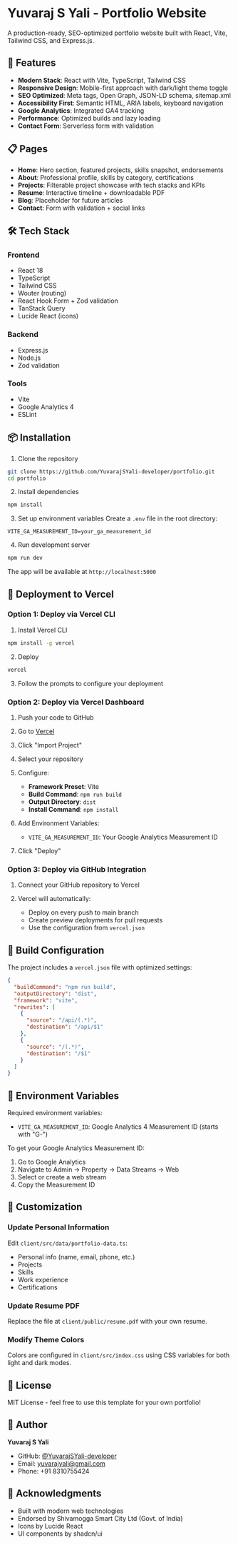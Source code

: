 # Yuvaraj S Yali - Portfolio Website

A production-ready, SEO-optimized portfolio website built with React, Vite, Tailwind CSS, and Express.js.

## 🚀 Features

- **Modern Stack**: React with Vite, TypeScript, Tailwind CSS
- **Responsive Design**: Mobile-first approach with dark/light theme toggle
- **SEO Optimized**: Meta tags, Open Graph, JSON-LD schema, sitemap.xml
- **Accessibility First**: Semantic HTML, ARIA labels, keyboard navigation
- **Google Analytics**: Integrated GA4 tracking
- **Performance**: Optimized builds and lazy loading
- **Contact Form**: Serverless form with validation

## 📋 Pages

- **Home**: Hero section, featured projects, skills snapshot, endorsements
- **About**: Professional profile, skills by category, certifications
- **Projects**: Filterable project showcase with tech stacks and KPIs
- **Resume**: Interactive timeline + downloadable PDF
- **Blog**: Placeholder for future articles
- **Contact**: Form with validation + social links

## 🛠️ Tech Stack

### Frontend
- React 18
- TypeScript
- Tailwind CSS
- Wouter (routing)
- React Hook Form + Zod validation
- TanStack Query
- Lucide React (icons)

### Backend
- Express.js
- Node.js
- Zod validation

### Tools
- Vite
- Google Analytics 4
- ESLint

## 📦 Installation

1. Clone the repository
```bash
git clone https://github.com/YuvarajSYali-developer/portfolio.git
cd portfolio
```

2. Install dependencies
```bash
npm install
```

3. Set up environment variables
Create a `.env` file in the root directory:
```
VITE_GA_MEASUREMENT_ID=your_ga_measurement_id
```

4. Run development server
```bash
npm run dev
```

The app will be available at `http://localhost:5000`

## 🚀 Deployment to Vercel

### Option 1: Deploy via Vercel CLI

1. Install Vercel CLI
```bash
npm install -g vercel
```

2. Deploy
```bash
vercel
```

3. Follow the prompts to configure your deployment

### Option 2: Deploy via Vercel Dashboard

1. Push your code to GitHub

2. Go to [Vercel](https://vercel.com)

3. Click "Import Project"

4. Select your repository

5. Configure:
   - **Framework Preset**: Vite
   - **Build Command**: `npm run build`
   - **Output Directory**: `dist`
   - **Install Command**: `npm install`

6. Add Environment Variables:
   - `VITE_GA_MEASUREMENT_ID`: Your Google Analytics Measurement ID

7. Click "Deploy"

### Option 3: Deploy via GitHub Integration

1. Connect your GitHub repository to Vercel

2. Vercel will automatically:
   - Deploy on every push to main branch
   - Create preview deployments for pull requests
   - Use the configuration from `vercel.json`

## 🔧 Build Configuration

The project includes a `vercel.json` file with optimized settings:

```json
{
  "buildCommand": "npm run build",
  "outputDirectory": "dist",
  "framework": "vite",
  "rewrites": [
    {
      "source": "/api/(.*)",
      "destination": "/api/$1"
    },
    {
      "source": "/(.*)",
      "destination": "/$1"
    }
  ]
}
```

## 📝 Environment Variables

Required environment variables:

- `VITE_GA_MEASUREMENT_ID`: Google Analytics 4 Measurement ID (starts with "G-")

To get your Google Analytics Measurement ID:
1. Go to Google Analytics
2. Navigate to Admin → Property → Data Streams → Web
3. Select or create a web stream
4. Copy the Measurement ID

## 🎨 Customization

### Update Personal Information

Edit `client/src/data/portfolio-data.ts`:
- Personal info (name, email, phone, etc.)
- Projects
- Skills
- Work experience
- Certifications

### Update Resume PDF

Replace the file at `client/public/resume.pdf` with your own resume.

### Modify Theme Colors

Colors are configured in `client/src/index.css` using CSS variables for both light and dark modes.

## 📄 License

MIT License - feel free to use this template for your own portfolio!

## 👤 Author

**Yuvaraj S Yali**
- GitHub: [@YuvarajSYali-developer](https://github.com/YuvarajSYali-developer)
- Email: yuvarajyali@gmail.com
- Phone: +91 8310755424

## 🙏 Acknowledgments

- Built with modern web technologies
- Endorsed by Shivamogga Smart City Ltd (Govt. of India)
- Icons by Lucide React
- UI components by shadcn/ui
